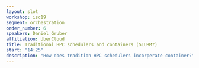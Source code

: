 ```yaml
---
layout: slot
workshop: isc19
segment: orchestration
order_number: 6
speakers: Daniel Gruber
affiliation: UberCloud
title: Traditional HPC schedulers and containers (SLURM?)
start: "14:25"
description: "How does tradition HPC schedulers incorperate container?"
---
```

